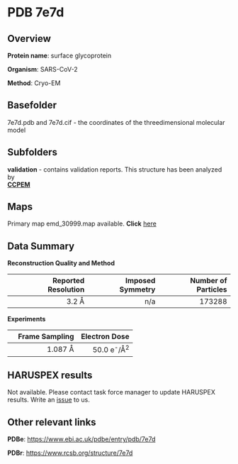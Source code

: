 # PDB 7e7d

## Overview

**Protein name**: surface glycoprotein

**Organism**: SARS-CoV-2

**Method**: Cryo-EM



## Basefolder

7e7d.pdb and 7e7d.cif - the coordinates of the threedimensional molecular model

## Subfolders





**validation** - contains validation reports. This structure has been analyzed by <br>     [**CCPEM**](https://github.com/thorn-lab/coronavirus_structural_task_force/tree/master/pdb/surface_glycoprotein/SARS-CoV-2/7e7d/validation/ccpem-validation)



## Maps

Primary map emd_30999.map available. **Click** [here](http://ftp.wwpdb.org/pub/emdb/structures/EMD-30999/map/) 

## Data Summary
**Reconstruction Quality and Method**

|   | Reported Resolution | Imposed Symmetry | Number of Particles |
|---|-------------:|----------------:|--------------:|
|   |3.2 Å|n/a|173288|

**Experiments**

|   | Frame Sampling | Electron Dose |
|---|-------------:|----------------:|
|   |1.087 Å|50.0 e<sup>-</sup>/Å<sup>2</sup>|

## HARUSPEX results

Not available. Please contact task force manager to update HARUSPEX results. Write an [issue](https://github.com/thorn-lab/coronavirus_structural_task_force/issues) to us.

## Other relevant links 
**PDBe**:  https://www.ebi.ac.uk/pdbe/entry/pdb/7e7d
 
**PDBr**: https://www.rcsb.org/structure/7e7d 
